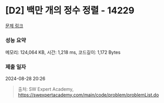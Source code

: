 # [D2] 백만 개의 정수 정렬 - 14229 

[문제 링크](https://swexpertacademy.com/main/code/problem/problemDetail.do?contestProbId=AX_Y-4T6-yoDFAVy) 

### 성능 요약

메모리: 124,064 KB, 시간: 1,218 ms, 코드길이: 1,172 Bytes

### 제출 일자

2024-08-28 20:26



> 출처: SW Expert Academy, https://swexpertacademy.com/main/code/problem/problemList.do